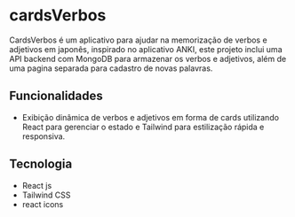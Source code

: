 # cardsVerbos

CardsVerbos é um aplicativo para ajudar na memorização de verbos e adjetivos em japonês, inspirado no aplicativo ANKI, este projeto inclui uma API backend com MongoDB para armazenar os verbos e adjetivos, além de uma pagina separada para cadastro de novas palavras.

## Funcionalidades

- Exibição dinâmica de verbos e adjetivos em forma de cards utilizando React para gerenciar o estado e Tailwind para estilização rápida e responsiva.

## Tecnologia

- React js
- Tailwind CSS
- react icons
